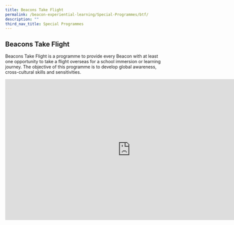```yaml
---
title: Beacons Take Flight
permalink: /beacon-experiential-learning/Special-Programmes/btf/
description: ""
third_nav_title: Special Programmes
---
```

## Beacons Take Flight

Beacons Take Flight is a programme to provide every Beacon with at least one opportunity to take a flight overseas for a school immersion or learning journey. The objective of this programme is to develop global awareness, cross-cultural skills and sensitivities.

<iframe allowfullscreen="true" height="450" width="800" frameborder="0" src="https://docs.google.com/presentation/d/e/2PACX-1vShm6eUos6ZtighPc2cKJnrQI0e0Qd9e2wWIRVYk94LehxiFgqt-hGhzdO1p7dOIZtnpxAE_XwpcEaa/embed?start=false&amp;loop=false&amp;delayms=3000"></iframe>

